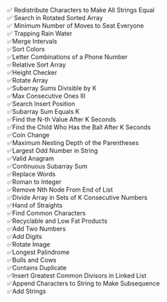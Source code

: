 ✅  Redistribute Characters to Make All Strings Equal
<br>
✅  Search in Rotated Sorted Array
<br>
✅  Minimum Number of Moves to Seat Everyone
<br>
✅  Trapping Rain Water
<br>
✅Merge Intervals
<br>
✅Sort Colors
<br>
✅Letter Combinations of a Phone Number
<br>
✅Relative Sort Array
<br>
✅Height Checker
<br>
✅Rotate Array
<br>
✅Subarray Sums Divisible by K
<br>
✅Max Consecutive Ones III
<br>
✅Search Insert Position
<br>
✅Subarray Sum Equals K
<br>
✅Find the N-th Value After K Seconds
<br>
✅Find the Child Who Has the Ball After K Seconds
<br>
✅Coin Change
<br>
✅Maximum Nesting Depth of the Parentheses
<br>
✅Largest Odd Number in String
<br>
✅Valid Anagram
<br>
✅Continuous Subarray Sum
<br>
✅Replace Words
<br>
✅Roman to Integer
<br>
✅Remove Nth Node From End of List
<br>
✅Divide Array in Sets of K Consecutive Numbers
<br>
✅Hand of Straights
<br>
✅Find Common Characters
<br>
✅Recyclable and Low Fat Products
<br>
✅Add Two Numbers
<br>
✅Add Digits
<br>
✅Rotate Image
<br>
✅Longest Palindrome
<br>
✅Bulls and Cows
<br>
✅Contains Duplicate
<br>
✅Insert Greatest Common Divisors in Linked List
<br>
✅Append Characters to String to Make Subsequence
<br>
✅Add Strings